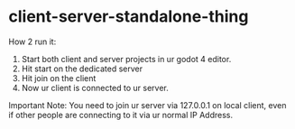 # client-server-standalone-thing

How 2 run it:
  1. Start both client and server projects in ur godot 4 editor.
  2. Hit start on the dedicated server
  3. Hit join on the client
  4. Now ur client is connected to ur server.
  
Important Note: 
    You need to join ur server via 127.0.0.1 on local client, even if other people are connecting to it via ur normal IP Address.
